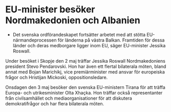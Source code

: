 # EU-minister besöker Nordmakedonien och Albanien

- Det svenska ordförandeskapet fortsätter arbetet med att stötta EU-närmandeprocessen för länderna på västra Balkan. Framtiden för dessa länder och deras medborgare ligger inom EU, säger EU-minister Jessika Roswall.

Under besöket i Skopje den 2 maj träffar Jessika Roswall Nordmakedoniens president Stevo Pendarovski. Hon har även ett flertal bilaterala möten, bland annat med Bojan Marichikj, vice premiärminister med ansvar för europeiska frågor och Hristijan Mickoski, oppositionsledare.

Onsdagen den 3 maj besöker den svenska EU-ministern Tirana för att träffa Europa- och utrikesminister Olta Xhaçka. Hon träffar också representanter från civilsamhället och mediaorganisationer för att diskutera demokratifrågor och har flera bilaterala möten.
